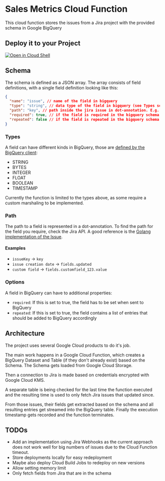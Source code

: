 # Sales Metrics Cloud Function

This cloud function stores the issues from a Jira project with the provided schema in Google BigQuery

## Deploy it to your Project

[![Open in Cloud Shell](https://gstatic.com/cloudssh/images/open-btn.svg)](https://ssh.cloud.google.com/cloudshell/editor?cloudshell_git_repo=https%3A%2F%2Fgithub.com%2Fseibert-media%2Fjigquery&cloudshell_open_in_editor=README.md&cloudshell_tutorial=tutorial.md)

## Schema

The schema is defined as a JSON array. The array consists of field definitions, with a single field definition looking like this:

```json
{
  "name": "issue", // name of the field in bigquery
  "type": "string", // data type of the field in bigquery (see Types section)
  "path": "key", // path inside the jira issue in dot-annotation. E.g. fields.updated
  "required": true, // if the field is required in the bigquery schema (optional)
  "repeated": false // if the field is repeated in the bigquery schema (optional)
}
```

### Types

A field can have different kinds in BigQuery, those are [defined by the BigQuery client](https://github.com/googleapis/google-cloud-go/blob/0c193ea4c7649179f7f84a86ed74a788073010a7/bigquery/schema.go#L128):

- STRING
- BYTES
- INTEGER
- FLOAT
- BOOLEAN
- TIMESTAMP

Currently the function is limited to the types above, as some require a custom marshaling to be implemented.

### Path

The path to a field is represented in a dot-annotation.
To find the path for the field you require, check the Jira API.
A good reference is the [Golang implementation of the Issue](https://github.com/andygrunwald/go-jira/blob/1c3507a11eb29b702aad8c6ba27e438b6cd10c93/issue.go#L41).

#### Examples

- `issueKey` -> `key`
- `issue creation date` -> `fields.updated`
- `custom field` -> `fields.customfield_123.value`

### Options

A field in BigQuery can have to additional properties:

- `required`: If this is set to true, the field has to be set when sent to BigQuery
- `repeated`: If this is set to true, the field contains a list of entries that should be added to BigQuery accordingly

## Architecture

The project uses several Google Cloud products to do it's job.

The main work happens in a Google Cloud Function, which creates a BigQuery Dataset and Table (if they don't already exist) based on the Schema.
The Schema gets loaded from Google Cloud Storage.

Then a connection to Jira is made based on credentials encrypted with Google Cloud KMS.

A separate table is being checked for the last time the function executed and the resulting time is used to only fetch Jira issues that updated since.

From those issues, their fields get extracted based on the schema and all resulting entries get streamed into the BigQuery table.
Finally the execution timestamp gets recorded and the function terminates.

## TODOs

- Add an implementation using Jira Webhooks as the current approach does not work well for big numbers of issues due to the Cloud Function timeout.
- Store deployments locally for easy redeployment
- Maybe also deploy Cloud Build Jobs to redeploy on new versions
- Allow setting memory limit
- Only fetch fields from Jira that are in the schema
